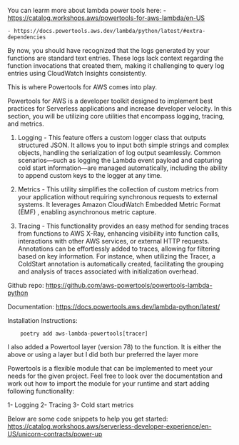 <!-- Powertools for AWS --> 
You can learm more about lambda power tools here:
    - https://catalog.workshops.aws/powertools-for-aws-lambda/en-US
    
    - https://docs.powertools.aws.dev/lambda/python/latest/#extra-dependencies

<!-- Powertools for AWS -->
By now, you should have recognized that the logs generated by your functions are standard text entries. These logs lack context regarding the function invocations that created them, making it challenging to query log entries using CloudWatch Insights consistently.

This is where Powertools for AWS comes into play.

Powertools for AWS is a developer toolkit designed to implement best practices for Serverless applications and increase developer velocity. In this section, you will be utilizing core utilities that encompass logging, tracing, and metrics.

1. Logging - This feature offers a custom logger class that outputs structured JSON. It allows you to input both simple strings and complex objects, handling the serialization of log output seamlessly. Common scenarios—such as logging the Lambda event payload and capturing cold start information—are managed automatically, including the ability to append custom keys to the logger at any time.

2. Metrics - This utility simplifies the collection of custom metrics from your application without requiring synchronous requests to external systems. It leverages Amazon CloudWatch Embedded Metric Format (EMF) , enabling asynchronous metric capture.

3. Tracing - This functionality provides an easy method for sending traces from functions to AWS X-Ray, enhancing visibility into function calls, interactions with other AWS services, or external HTTP requests. Annotations can be effortlessly added to traces, allowing for filtering based on key information. For instance, when utilizing the Tracer, a ColdStart annotation is automatically created, facilitating the grouping and analysis of traces associated with initialization overhead.  

<!-- Installing Powertools for my Python workshop runtime -->

Github repo: https://github.com/aws-powertools/powertools-lambda-python 

Documentation: https://docs.powertools.aws.dev/lambda-python/latest/ 

Installation Instructions:

        poetry add aws-lambda-powertools[tracer]

I also added a Powertool layer (version 78) to the function. It is either the above or using a layer but I did both bur preferred the layer more
<!-- Instrument your code with Powertools -->
Powertools is a flexible module that can be implemented to meet your needs for the given project. Feel free to look over the documentation and work out how to import the module for your runtime and start adding following functionality:

1- Logging
2- Tracing
3- Cold start metrics

Below are some code snippets to help you get started:   https://catalog.workshops.aws/serverless-developer-experience/en-US/unicorn-contracts/power-up     